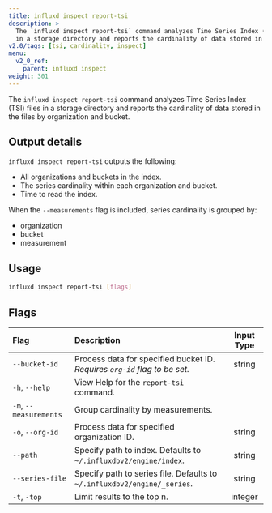 ```yaml
---
title: influxd inspect report-tsi
description: >
  The `influxd inspect report-tsi` command analyzes Time Series Index (TSI) files
  in a storage directory and reports the cardinality of data stored in the files.
v2.0/tags: [tsi, cardinality, inspect]
menu:
  v2_0_ref:
    parent: influxd inspect
weight: 301
---
```


The `influxd inspect report-tsi` command analyzes Time Series Index (TSI) files
in a storage directory and reports the cardinality of data stored in the files
by organization and bucket.

## Output details
`influxd inspect report-tsi` outputs the following:

- All organizations and buckets in the index.
- The series cardinality within each organization and bucket.
- Time to read the index.

When the `--measurements` flag is included, series cardinality is grouped by:

- organization
- bucket
- measurement

## Usage
```sh
influxd inspect report-tsi [flags]
```

## Flags
| Flag                   | Description                                                               | Input Type |
|:----                   |:-----------                                                               |:----------:|
| `--bucket-id`          | Process data for specified bucket ID. _Requires `org-id` flag to be set._ | string     |
| `-h`, `--help`         | View Help for the `report-tsi` command.                                   |            |
| `-m`, `--measurements` | Group cardinality by measurements.                                        |            |
| `-o`, `--org-id`       | Process data for specified organization ID.                               | string     |
| `--path`               | Specify path to index. Defaults to `~/.influxdbv2/engine/index`.          | string     |
| `--series-file`        | Specify path to series file. Defaults to `~/.influxdbv2/engine/_series`.  | string     |
| `-t`, `-top`           | Limit results to the top n.                                               | integer    |
